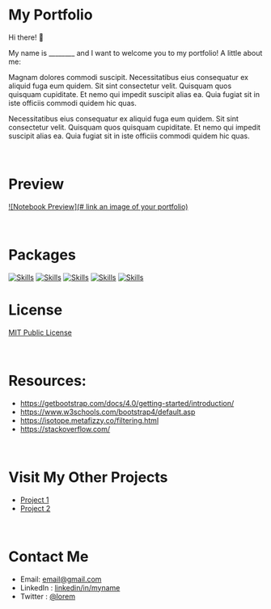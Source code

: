 # My Portfolio

Hi there! 🙌

My name is ________ and I want to welcome you to my portfolio! A little about me:

Magnam dolores commodi suscipit. Necessitatibus eius consequatur ex aliquid fuga eum quidem. Sit sint consectetur velit. Quisquam quos quisquam cupiditate. Et nemo qui impedit suscipit alias ea. Quia fugiat sit in iste officiis commodi quidem hic quas.

Necessitatibus eius consequatur ex aliquid fuga eum quidem. Sit sint consectetur velit. Quisquam quos quisquam cupiditate. Et nemo qui impedit suscipit alias ea. Quia fugiat sit in iste officiis commodi quidem hic quas.

<br>

# Preview

<!-- project preview -->

[![Notebook Preview](# link an image of your portfolio)](/link_to_image)

<br>

# Packages

<!-- buttons using https://shields.io/ -->

[![Skills](https://img.shields.io/badge/-HTML--5-green?style=for-the-badge)](#Skills)
[![Skills](https://img.shields.io/badge/-CSS--3-yellowgreen?style=for-the-badge)](#Skills)
[![Skills](https://img.shields.io/badge/-JS-yellow?style=for-the-badge)](#Skills)
[![Skills](https://img.shields.io/badge/-Bootstrap-orange?style=for-the-badge)](#Skills)
[![Skills](https://img.shields.io/badge/-Isotope-red?style=for-the-badge)](#Skills)

<!--Colors avalible: brightgreen, green, yellowgreen, yellow, orange, red, blue, lightgrey, 
success, important, critical, informational, inactive, blue, violet -->

# License

[MIT Public License](/link_to_license_file)

<br>

# Resources:

- https://getbootstrap.com/docs/4.0/getting-started/introduction/
- https://www.w3schools.com/bootstrap4/default.asp
- https://isotope.metafizzy.co/filtering.html
- https://stackoverflow.com/

<br>

<!-- Add the footer here -->

# Visit My Other Projects

- [Project 1](https://github.com/)
- [Project 2](https://github.com/)

<br>

# Contact Me

- Email: email@gmail.com
- LinkedIn : [linkedin/in/myname](https://www.linkedin.com/in/myname/) 
- Twitter : [@lorem](https://www.twitter.com/)
